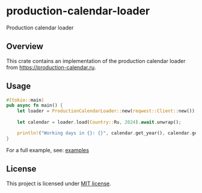 <h1> production-calendar-loader </h1>
<p> Production calendar loader </p>

## Overview

This crate contains an implementation of the production calendar loader from https://production-calendar.ru.

## Usage

```rust
#[tokio::main]
pub async fn main() {
    let loader = ProductionCalendarLoader::new(reqwest::Client::new());
        
    let calendar = loader.load(Country::Ru, 2024).await.unwrap();

    println!("Working days in {}: {}", calendar.get_year(), calendar.get_work_days_count());
}
```

For a full example, see: [examples](https://github.com/xsayler/production-calendar-loader/tree/main/examples/load_calendar.rs)

## License

This project is licensed under [MIT license](https://github.com/xsayler/production-calendar-loader/blob/main/LICENSE).
